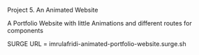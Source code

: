 Project 5. An Animated Website 

A Portfolio Website with little Animations and different routes for components

SURGE URL = imrulafridi-animated-portfolio-website.surge.sh